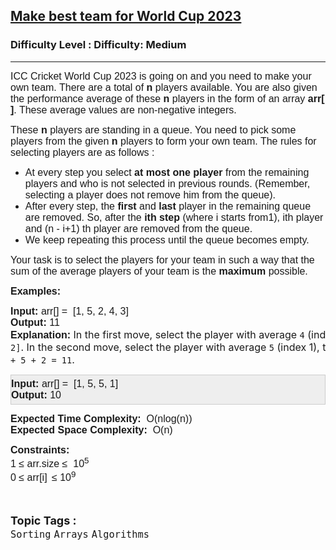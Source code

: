 <h2><a href="https://www.geeksforgeeks.org/problems/make-best-team-for-world-cup-2023/1?page=1&difficulty=Medium&status=unsolved,attempted&sortBy=accuracy">Make best team for World Cup 2023</a></h2><h3>Difficulty Level : Difficulty: Medium</h3><hr><div class="problems_problem_content__Xm_eO"><p><span style="font-family: arial, helvetica, sans-serif; font-size: 12pt;">ICC Cricket World Cup 2023 is going on and you need to make your own team. There are a total of&nbsp;<strong>n </strong>players available. You are also given the performance average of these&nbsp;<strong>n</strong>&nbsp;players in the form of an array <strong>arr[ ]</strong>. These average values are non-negative integers.</span></p>
<p><span style="font-family: arial, helvetica, sans-serif; font-size: 12pt;">These&nbsp;<strong>n</strong>&nbsp;players are standing in a queue. You need to pick some players from the given <strong>n </strong>players to form your own team. The rules for selecting players are as follows :</span></p>
<ul>
<li><span style="font-family: arial, helvetica, sans-serif; font-size: 12pt;">At every step you select <strong>at most one player</strong> from the remaining players and who is not selected in previous rounds. (Remember, selecting a player does not remove him from the queue).</span></li>
<li><span style="font-family: arial, helvetica, sans-serif; font-size: 12pt;">After every step, the <strong>first </strong>and <strong>last</strong> player in the remaining queue are removed. So, after the <strong>ith step</strong> (where i starts from1), ith player and (n - i+1) th player are removed from the queue.</span></li>
<li><span style="font-size: 12pt; font-family: arial, helvetica, sans-serif;">We keep repeating this process until the queue becomes empty.</span></li>
</ul>
<p><span style="font-family: arial, helvetica, sans-serif; font-size: 12pt;">Your task is to select the players for your team in such a way that the sum of the average players of your team is the <strong>maximum</strong> possible.</span></p>
<p><span style="font-size: 12pt; font-family: arial, helvetica, sans-serif;"><strong>Examples:</strong></span></p>
<pre><span style="font-size: 12pt;"><span style="font-family: arial, helvetica, sans-serif;"><strong>Input: </strong>arr[] =&nbsp; [1, 5, 2, 4, 3]<br><strong>Output: </strong>11<br><strong>Explanation:&nbsp;</strong></span><span style="font-family: -apple-system, BlinkMacSystemFont, 'Segoe UI', Roboto, Oxygen, Ubuntu, Cantarell, 'Open Sans', 'Helvetica Neue', sans-serif;">In the first move, select the player with average</span><span style="font-family: -apple-system, BlinkMacSystemFont, 'Segoe UI', Roboto, Oxygen, Ubuntu, Cantarell, 'Open Sans', 'Helvetica Neue', sans-serif;">&nbsp;</span><code>4</code><span style="font-family: -apple-system, BlinkMacSystemFont, 'Segoe UI', Roboto, Oxygen, Ubuntu, Cantarell, 'Open Sans', 'Helvetica Neue', sans-serif;">&nbsp;</span><span style="font-family: -apple-system, BlinkMacSystemFont, 'Segoe UI', Roboto, Oxygen, Ubuntu, Cantarell, 'Open Sans', 'Helvetica Neue', sans-serif;">(index 4), then remove the first and last players (</span><code>1</code><span style="font-family: -apple-system, BlinkMacSystemFont, 'Segoe UI', Roboto, Oxygen, Ubuntu, Cantarell, 'Open Sans', 'Helvetica Neue', sans-serif;">&nbsp;</span><span style="font-family: -apple-system, BlinkMacSystemFont, 'Segoe UI', Roboto, Oxygen, Ubuntu, Cantarell, 'Open Sans', 'Helvetica Neue', sans-serif;">and</span><span style="font-family: -apple-system, BlinkMacSystemFont, 'Segoe UI', Roboto, Oxygen, Ubuntu, Cantarell, 'Open Sans', 'Helvetica Neue', sans-serif;">&nbsp;</span><code>3</code><span style="font-family: -apple-system, BlinkMacSystemFont, 'Segoe UI', Roboto, Oxygen, Ubuntu, Cantarell, 'Open Sans', 'Helvetica Neue', sans-serif;">). The array becomes</span><span style="font-family: -apple-system, BlinkMacSystemFont, 'Segoe UI', Roboto, Oxygen, Ubuntu, Cantarell, 'Open Sans', 'Helvetica Neue', sans-serif;">&nbsp;</span><code>[5, 2]</code><span style="font-family: -apple-system, BlinkMacSystemFont, 'Segoe UI', Roboto, Oxygen, Ubuntu, Cantarell, 'Open Sans', 'Helvetica Neue', sans-serif;">.&nbsp;</span><span style="font-family: -apple-system, BlinkMacSystemFont, 'Segoe UI', Roboto, Oxygen, Ubuntu, Cantarell, 'Open Sans', 'Helvetica Neue', sans-serif;">In the second move, select the player with average</span><span style="font-family: -apple-system, BlinkMacSystemFont, 'Segoe UI', Roboto, Oxygen, Ubuntu, Cantarell, 'Open Sans', 'Helvetica Neue', sans-serif;">&nbsp;</span><code>5</code><span style="font-family: -apple-system, BlinkMacSystemFont, 'Segoe UI', Roboto, Oxygen, Ubuntu, Cantarell, 'Open Sans', 'Helvetica Neue', sans-serif;">&nbsp;</span><span style="font-family: -apple-system, BlinkMacSystemFont, 'Segoe UI', Roboto, Oxygen, Ubuntu, Cantarell, 'Open Sans', 'Helvetica Neue', sans-serif;">(index 1), then remove the first and last players (</span><code>5</code><span style="font-family: -apple-system, BlinkMacSystemFont, 'Segoe UI', Roboto, Oxygen, Ubuntu, Cantarell, 'Open Sans', 'Helvetica Neue', sans-serif;">&nbsp;</span><span style="font-family: -apple-system, BlinkMacSystemFont, 'Segoe UI', Roboto, Oxygen, Ubuntu, Cantarell, 'Open Sans', 'Helvetica Neue', sans-serif;">and</span><span style="font-family: -apple-system, BlinkMacSystemFont, 'Segoe UI', Roboto, Oxygen, Ubuntu, Cantarell, 'Open Sans', 'Helvetica Neue', sans-serif;">&nbsp;</span><code>2</code><span style="font-family: -apple-system, BlinkMacSystemFont, 'Segoe UI', Roboto, Oxygen, Ubuntu, Cantarell, 'Open Sans', 'Helvetica Neue', sans-serif;">). The array becomes</span><span style="font-family: -apple-system, BlinkMacSystemFont, 'Segoe UI', Roboto, Oxygen, Ubuntu, Cantarell, 'Open Sans', 'Helvetica Neue', sans-serif;">&nbsp;</span><code>[]</code><span style="font-family: -apple-system, BlinkMacSystemFont, 'Segoe UI', Roboto, Oxygen, Ubuntu, Cantarell, 'Open Sans', 'Helvetica Neue', sans-serif;">.&nbsp;</span><span style="font-family: -apple-system, BlinkMacSystemFont, 'Segoe UI', Roboto, Oxygen, Ubuntu, Cantarell, 'Open Sans', 'Helvetica Neue', sans-serif;">The selected players are</span><span style="font-family: -apple-system, BlinkMacSystemFont, 'Segoe UI', Roboto, Oxygen, Ubuntu, Cantarell, 'Open Sans', 'Helvetica Neue', sans-serif;">&nbsp;</span><code>4</code><span style="font-family: -apple-system, BlinkMacSystemFont, 'Segoe UI', Roboto, Oxygen, Ubuntu, Cantarell, 'Open Sans', 'Helvetica Neue', sans-serif;">,</span><span style="font-family: -apple-system, BlinkMacSystemFont, 'Segoe UI', Roboto, Oxygen, Ubuntu, Cantarell, 'Open Sans', 'Helvetica Neue', sans-serif;">&nbsp;</span><code>5</code><span style="font-family: -apple-system, BlinkMacSystemFont, 'Segoe UI', Roboto, Oxygen, Ubuntu, Cantarell, 'Open Sans', 'Helvetica Neue', sans-serif;">, and</span><span style="font-family: -apple-system, BlinkMacSystemFont, 'Segoe UI', Roboto, Oxygen, Ubuntu, Cantarell, 'Open Sans', 'Helvetica Neue', sans-serif;">&nbsp;</span><code>2</code><span style="font-family: -apple-system, BlinkMacSystemFont, 'Segoe UI', Roboto, Oxygen, Ubuntu, Cantarell, 'Open Sans', 'Helvetica Neue', sans-serif;">. Their total sum is</span><span style="font-family: -apple-system, BlinkMacSystemFont, 'Segoe UI', Roboto, Oxygen, Ubuntu, Cantarell, 'Open Sans', 'Helvetica Neue', sans-serif;">&nbsp;</span><code>4 + 5 + 2 = 11</code><span style="font-family: -apple-system, BlinkMacSystemFont, 'Segoe UI', Roboto, Oxygen, Ubuntu, Cantarell, 'Open Sans', 'Helvetica Neue', sans-serif;">.</span></span></pre>
<pre style="--darkreader-inline-bgcolor: #222426; --darkreader-inline-bgimage: initial; --darkreader-inline-border-bottom: #3e4446; --darkreader-inline-border-left: #3e4446; --darkreader-inline-border-right: #3e4446; --darkreader-inline-border-top: #3e4446; background: #eeeeee; border: 1px solid #cccccc; padding-top: 5px; padding-right: 10px; padding-bottom: 5px;"><span style="font-family: arial, helvetica, sans-serif; font-size: 12pt;"><strong>Input: </strong>arr[] =&nbsp; [1, 5, 5, 1]</span><br style="font-size: 18px;"><span style="font-family: arial, helvetica, sans-serif; font-size: 12pt;"><strong>Output:&nbsp;</strong>10<br></span></pre>
<p><span style="font-size: 12pt; font-family: arial, helvetica, sans-serif;"><strong>Expected Time Complexity:&nbsp;&nbsp;</strong>O(nlog(n))<br><strong>Expected Space Complexity:&nbsp;&nbsp;</strong>O(n)</span></p>
<p><span style="font-family: arial, helvetica, sans-serif; font-size: 12pt;"><strong>Constraints:</strong><br>1 ≤ arr.size ≤&nbsp; 10<sup>5&nbsp;</sup><br>0 ≤&nbsp;arr[i]<sub>&nbsp;&nbsp;</sub>≤ 10<sup>9</sup>&nbsp;</span></p></div><br><p><span style=font-size:18px><strong>Topic Tags : </strong><br><code>Sorting</code>&nbsp;<code>Arrays</code>&nbsp;<code>Algorithms</code>&nbsp;